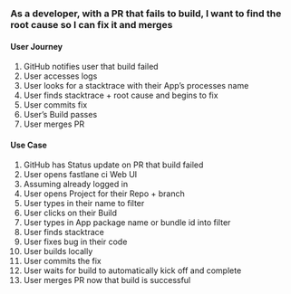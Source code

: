 ### As a developer, with a PR that fails to build, I want to find the root cause so I can fix it and merges
#### User Journey
1. GitHub notifies user that build failed
2. User accesses logs
3. User looks for a stacktrace with their App’s processes name
4. User finds stacktrace + root cause and begins to fix
5. User commits fix
6. User’s Build passes
7. User merges PR
#### Use Case
1. GitHub has Status update on PR that build failed
2. User opens fastlane ci Web UI
4. Assuming already logged in
5. User opens Project for their Repo + branch
6. User types in their name to filter
7. User clicks on their Build
8. User types in App package name or bundle id into filter
9. User finds stacktrace
10. User fixes bug in their code
11. User builds locally
12. User commits the fix
13. User waits for build to automatically kick off and complete
14. User merges PR now that build is successful